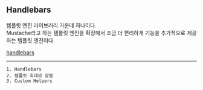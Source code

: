 ## Handlebars

템플릿 엔진 라이브러리 가운데 하나이다.<br />
Mustache라고 하는 템플릿 엔진을 확장해서 조금 더 편리하게 기능을 추가적으로 제공하는 템플릿 엔진이다.

[handlebars](https://handlebarsjs.com/)

---

```
1. Handlebars
2. 템플릿 최대의 장점
3. Custom Helpers
```

